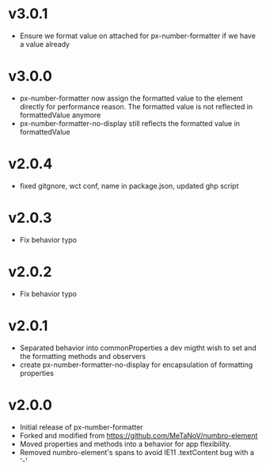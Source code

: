 v3.0.1
==================
* Ensure we format value on attached for px-number-formatter if we have a value already

v3.0.0
==================
* px-number-formatter now assign the formatted value to the element 
directly for performance reason. The formatted value is not reflected in formattedValue anymore
* px-number-formatter-no-display still reflects the formatted value in formattedValue

v2.0.4
==================
* fixed gitgnore, wct conf, name in package.json, updated ghp script

v2.0.3
==================
* Fix behavior typo

v2.0.2
==================
* Fix behavior typo

v2.0.1
==================
* Separated behavior into commonProperties a dev migtht wish to set and the formatting methods and observers
* create px-number-formatter-no-display for encapsulation of formatting properties

v2.0.0
==================
* Initial release of px-number-formatter
* Forked and modified from https://github.com/MeTaNoV/numbro-element
* Moved properties and methods into a behavior for app flexibility.
* Removed numbro-element's spans to avoid IE11 .textContent bug with a '-'
